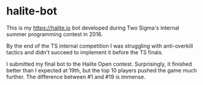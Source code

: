 # halite-bot
This is my https://halite.io bot developed during Two Sigma's internal summer programming contest in 2016.

By the end of the TS internal competition I was struggling with anti-overkill tactics and didn't succeed to implement it before the TS finals.

I submitted my final bot to the Halite Open contest. Surprisingly, it finished better than I expected at 19th, but the top 10 players pushed the game much further. The difference between #1 and #19 is immense.
